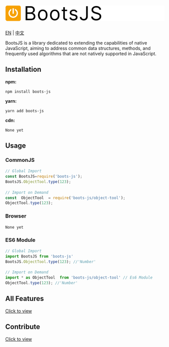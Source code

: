 # ![logo](https://github.com/JunLiangWangX/BootsJS/blob/main/resource/logo.png?raw=true)

[EN](https://github.com/JunLiangWangX/BootsJS/blob/main/README.md) | [中文](https://github.com/JunLiangWangX/BootsJS/blob/main/README(zh).md)

BootsJS is a library dedicated to extending the capabilities of native JavaScript, aiming to address common data structures, methods, and frequently used algorithms that are not natively supported in JavaScript.

## Installation

**npm:**

```
npm install boots-js
```

**yarn:**

```
yarn add boots-js
```

**cdn:**

```
None yet
```

## Usage

### CommonJS

```javascript
// Global Import
const BootsJS=require('boots-js');
BootsJS.ObjectTool.type(123);

// Import on Demand
const  ObjectTool  = require('boots-js/object-tool');
ObjectTool.type(123);
```

### Browser

```
None yet
```

### ES6 Module

```js
// Global Import
import BootsJS from 'boots-js'
BootsJS.ObjectTool.type(123); //'Number'

// Import on Demand
import * as ObjectTool  from 'boots-js/object-tool' // Es6 Module
ObjectTool.type(123); //'Number'
```

## All Features

[Click to view](https://junliangwangx.github.io/BootsJS/)

## Contribute

[Click to view](https://github.com/JunLiangWangX/BootsJS/blob/main/CONTRIBUTING.md)